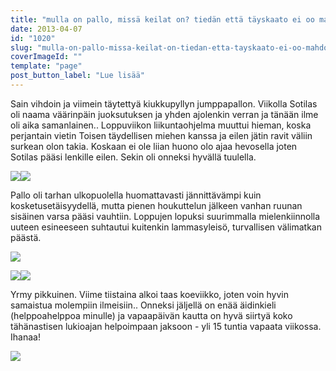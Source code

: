 ```yaml
---
title: "mulla on pallo, missä keilat on? tiedän että täyskaato ei oo mahdoton."
date: 2013-04-07
id: "1020"
slug: "mulla-on-pallo-missa-keilat-on-tiedan-etta-tayskaato-ei-oo-mahdoton"
coverImageId: ""
template: "page"
post_button_label: "Lue lisää"
---
```


Sain vihdoin ja viimein täytettyä kiukkupyllyn jumppapallon. Viikolla Sotilas oli naama väärinpäin juoksutuksen ja yhden ajolenkin verran ja tänään ilme oli aika samanlainen.. Loppuviikon liikuntaohjelma muuttui hieman, koska perjantain vietin Toisen täydellisen miehen kanssa ja eilen jätin ravit väliin surkean olon takia. Koskaan ei ole liian huono olo ajaa hevosella joten Sotilas pääsi lenkille eilen. Sekin oli onneksi hyvällä tuulella.

[![](/images/2013.4.7_4.JPG)](http://4.bp.blogspot.com/-7PdMI5lHxV8/UWFlugyRMuI/AAAAAAAAFls/NfW4h7blYhk/s1600/2013.4.7_4.JPG)[![](/images/2013.4.7_6.JPG)](http://3.bp.blogspot.com/-3S7mJhNLgPk/UWFluVtHbhI/AAAAAAAAFl0/Mg66vN5u6tQ/s1600/2013.4.7_6.JPG)

Pallo oli tarhan ulkopuolella huomattavasti jännittävämpi kuin kosketusetäisyydellä, mutta pienen houkuttelun jälkeen vanhan ruunan sisäinen varsa pääsi vauhtiin. Loppujen lopuksi suurimmalla mielenkiinnolla uuteen esineeseen suhtautui kuitenkin lammasyleisö, turvallisen välimatkan päästä.

[![](/images/2013.4.7_3.JPG)](http://2.bp.blogspot.com/-2trm5B01Yu4/UWFluPE4d_I/AAAAAAAAFlo/LZGTVqv5POU/s1600/2013.4.7_3.JPG)

[![](/images/2013.4.7_7.JPG)](http://1.bp.blogspot.com/-qaCkOfSIFVw/UWFlvK2Fv2I/AAAAAAAAFmA/sgJotQ3gcQM/s1600/2013.4.7_7.JPG)[![](/images/2013.4.7_8.JPG)](http://2.bp.blogspot.com/-x-3GnOAUzy8/UWFlvk_vvyI/AAAAAAAAFmI/o_NIr73amlc/s1600/2013.4.7_8.JPG)

Yrmy pikkuinen. Viime tiistaina alkoi taas koeviikko, joten voin hyvin samaistua molempiin ilmeisiin.. Onneksi jäljellä on enää äidinkieli (helppoahelppoa minulle) ja vapaapäivän kautta on hyvä siirtyä koko tähänastisen lukioajan helpoimpaan jaksoon - yli 15 tuntia vapaata viikossa. Ihanaa!

[![](/images/ak.png)](http://2.bp.blogspot.com/-AI6kRRZcclk/UWGTWaoNgLI/AAAAAAAAFmU/xsWTt_obYrE/s1600/ak.png)
